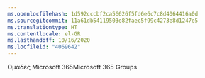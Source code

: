 ```yaml
---
ms.openlocfilehash: 1d592cccbf2ca56626f5fd6e6c7c8d4064416a0d
ms.sourcegitcommit: 11a61db54119503e82faec5f99c4273e8d1247e5
ms.translationtype: HT
ms.contentlocale: el-GR
ms.lasthandoff: 10/16/2020
ms.locfileid: "4069642"
---
```

<span data-ttu-id="c8dd9-101">Ομάδες Microsoft 365</span><span class="sxs-lookup"><span data-stu-id="c8dd9-101">Microsoft 365 Groups</span></span>